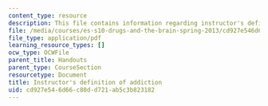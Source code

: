 ```yaml
---
content_type: resource
description: This file contains information regarding instructor's definition of addiction.
file: /media/courses/es-s10-drugs-and-the-brain-spring-2013/cd927e546d66c80dd721ab5c3b823182_MITES_S10S13_definitionwk4.pdf
file_type: application/pdf
learning_resource_types: []
ocw_type: OCWFile
parent_title: Handouts
parent_type: CourseSection
resourcetype: Document
title: Instructor's definition of addiction
uid: cd927e54-6d66-c80d-d721-ab5c3b823182
---
```

